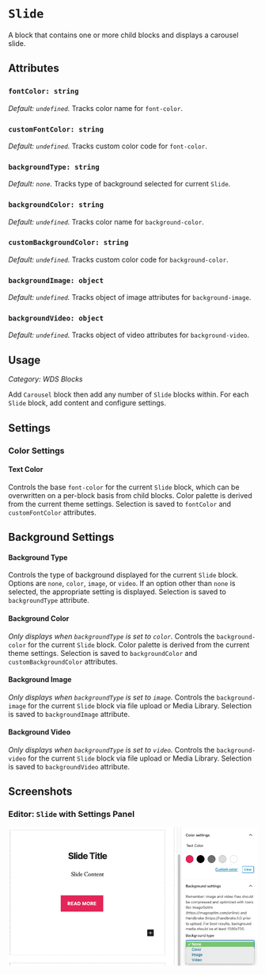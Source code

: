 # `Slide` #

A block that contains one or more child blocks and displays a carousel slide.

## Attributes ##

### `fontColor: string` ###
*Default: `undefined`.* Tracks color name for `font-color`.

### `customFontColor: string` ###
*Default: `undefined`.* Tracks custom color code for `font-color`.

### `backgroundType: string` ###
*Default: `none`.* Tracks type of background selected for current `Slide`.

### `backgroundColor: string` ###
*Default: `undefined`.* Tracks color name for `background-color`.

### `customBackgroundColor: string` ###
*Default: `undefined`.* Tracks custom color code for `background-color`.

### `backgroundImage: object` ###
*Default: `undefined`.* Tracks object of image attributes for `background-image`.

### `backgroundVideo: object` ###
*Default: `undefined`.* Tracks object of video attributes for `background-video`.

## Usage ##
*Category: WDS Blocks*

Add `Carousel` block then add any number of `Slide` blocks within. For each `Slide` block, add content and configure settings.

## Settings ##

### Color Settings ###

#### Text Color ###
Controls the base `font-color` for the current `Slide` block, which can be overwritten on a per-block basis from child blocks. Color palette is derived from the current theme settings. Selection is saved to `fontColor` and `customFontColor` attributes.

## Background Settings ###

#### Background Type ####
Controls the type of background displayed for the current `Slide` block. Options are `none`, `color`, `image`, or `video`. If an option other than `none` is selected, the appropriate setting is displayed. Selection is saved to `backgroundType` attribute.

#### Background Color ####
*Only displays when `backgroundType` is set to `color`.* Controls the `background-color` for the current `Slide` block. Color palette is derived from the current theme settings. Selection is saved to `backgroundColor` and `customBackgroundColor` attributes.

#### Background Image ####
*Only displays when `backgroundType` is set to `image`.* Controls the `background-image` for the current `Slide` block via file upload or Media Library. Selection is saved to `backgroundImage` attribute.

#### Background Video ####
*Only displays when `backgroundType` is set to `video`.* Controls the `background-video` for the current `Slide` block via file upload or Media Library. Selection is saved to `backgroundVideo` attribute.

## Screenshots ##

### Editor: `Slide` with Settings Panel ###
![Editor: `Slide` with Settings Panel](../../../assets/carousel-slide/screenshot-1.png)

